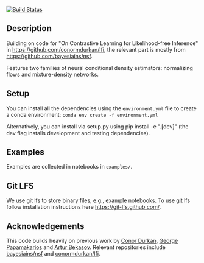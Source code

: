 [![Build Status](https://travis-ci.org/mackelab/pyknos.svg?branch=master)](https://travis-ci.org/mackelab/pyknos)


## Description
Building on code for "On Contrastive Learning for Likelihood-free Inference" in https://github.com/conormdurkan/lfi, the relevant part is mostly from https://github.com/bayesiains/nsf.

Features two families of neural conditional density estimators: normalizing flows and mixture-density networks. 

## Setup

You can install all the dependencies using the `environment.yml` file to create a conda environment: `conda env create -f environment.yml`

Alternatively, you can install via setup.py using pip install -e ".[dev]" (the dev flag installs development and testing dependencies).

## Examples

Examples are collected in notebooks in `examples/`. 

## Git LFS

We use git lfs to store binary files, e.g., example notebooks. To use git lfs follow installation instructions here https://git-lfs.github.com/. 

## Acknowledgements
This code builds heavily on previous work by [Conor Durkan](https://conormdurkan.github.io/), [George Papamakarios](https://gpapamak.github.io/) and [Artur Bekasov](https://arturbekasov.github.io/).
Relevant repositories include [bayesiains/nsf](https://github.com/bayesiains/nsf) and [conormdurkan/lfi](https://github.com/conormdurkan/lfi). 
